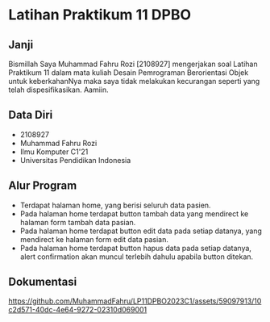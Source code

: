 # Latihan Praktikum 11 DPBO

## Janji

Bismillah Saya Muhammad Fahru Rozi [2108927] mengerjakan soal Latihan Praktikum 11 dalam mata kuliah Desain Pemrograman Berorientasi Objek untuk keberkahanNya maka saya tidak melakukan kecurangan seperti yang telah dispesifikasikan. Aamiin.

## Data Diri

- 2108927
- Muhammad Fahru Rozi
- Ilmu Komputer C1'21
- Universitas Pendidikan Indonesia

## Alur Program

- Terdapat halaman home, yang berisi seluruh data pasien.
- Pada halaman home terdapat button tambah data yang mendirect ke halaman form tambah data pasian.
- Pada halaman home terdapat button edit data pada setiap datanya, yang mendirect ke halaman form edit data pasian.
- Pada halaman home terdapat button hapus data pada setiap datanya, alert confirmation akan muncul terlebih dahulu apabila button ditekan.

## Dokumentasi

https://github.com/MuhammadFahru/LP11DPBO2023C1/assets/59097913/10c2d571-40dc-4e64-9272-02310d069001
